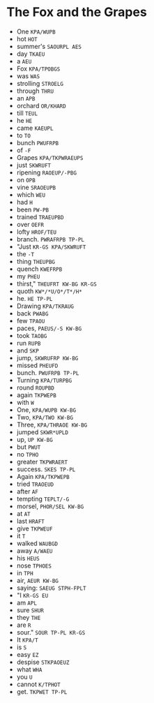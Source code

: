 # The Fox and the Grapes

* One `KPA/WUPB`
* hot `HOT`
* summer's `SAOURPL AES`
* day `TKAEU`
* a `AEU`
* Fox `KPA/TPOBGS`
* was `WAS`
* strolling `STROELG`
* through `THRU`
* an `APB`
* orchard `OR/KHARD`
* till `TEUL`
* he `HE`
* came `KAEUPL`
* to `TO`
* bunch `PWUFRPB`
* of `-F`
* Grapes `KPA/TKPWRAEUPS`
* just `SKWRUFT`
* ripening `RAOEUP/-PBG`
* on `OPB`
* vine `SRAOEUPB`
* which `WEU`
* had `H`
* been `PW-PB`
* trained `TRAEUPBD`
* over `OEFR`
* lofty `HROF/TEU`
* branch. `PWRAFRPB TP-PL`
* "Just `KR-GS KPA/SKWRUFT`
* the `-T`
* thing `THEUPBG`
* quench `KWEFRPB`
* my `PHEU`
* thirst," `THEUFRT KW-BG KR-GS`
* quoth `KW*/*U/O*/T*/H*`
* he. `HE TP-PL`
* Drawing `KPA/TKRAUG`
* back `PWABG`
* few `TPAOU`
* paces, `PAEUS/-S KW-BG`
* took `TAOBG`
* run `RUPB`
* and `SKP`
* jump, `SKWRUFRP KW-BG`
* missed `PHEUFD`
* bunch. `PWUFRPB TP-PL`
* Turning `KPA/TURPBG`
* round `ROUPBD`
* again `TKPWEPB`
* with `W`
* One, `KPA/WUPB KW-BG`
* Two, `KPA/TWO KW-BG`
* Three, `KPA/THRAOE KW-BG`
* jumped `SKWR*UPLD`
* up, `UP KW-BG`
* but `PWUT`
* no `TPHO`
* greater `TKPWRAERT`
* success. `SKES TP-PL`
* Again `KPA/TKPWEPB`
* tried `TRAOEUD`
* after `AF`
* tempting `TEPLT/-G`
* morsel, `PHOR/SEL KW-BG`
* at `AT`
* last `HRAFT`
* give `TKPWEUF`
* it `T`
* walked `WAUBGD`
* away `A/WAEU`
* his `HEUS`
* nose `TPHOES`
* in `TPH`
* air, `AEUR KW-BG`
* saying: `SAEUG STPH-FPLT`
* "I `KR-GS EU`
* am `APL`
* sure `SHUR`
* they `THE`
* are `R`
* sour." `SOUR TP-PL KR-GS`
* It `KPA/T`
* is `S`
* easy `EZ`
* despise `STKPAOEUZ`
* what `WHA`
* you `U`
* cannot `K/TPHOT`
* get. `TKPWET TP-PL`
